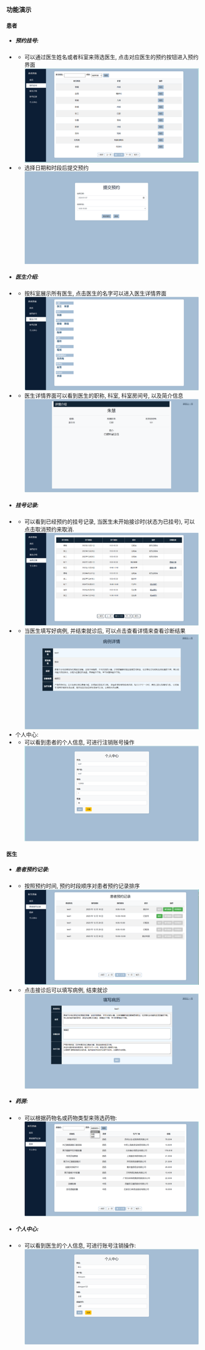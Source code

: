 

### 功能演示  
#### 患者  
* ##### 预约挂号:  
* - 可以通过医生姓名或者科室来筛选医生, 点击对应医生的预约按钮进入预约界面  
![](img/patient/patient_register.jpg)  
* - 选择日期和时段后提交预约  
![](img/patient/patient_appoint.jpg)  
* ##### 医生介绍:  
* - 按科室展示所有医生, 点击医生的名字可以进入医生详情界面  
![](img/patient/patient_personnel.jpg)  
* - 医生详情界面可以看到医生的职称, 科室, 科室房间号, 以及简介信息  
![](img/patient/patient_profile.jpg)  
* ##### 挂号记录:
* - 可以看到已经预约的挂号记录, 当医生未开始接诊时(状态为已挂号), 可以点击取消预约来取消.  
![](img/patient/patient_registration.jpg)  
* - 当医生填写好病例, 并结束就诊后, 可以点击查看详情来查看诊断结果  
![](img/patient/patient_medicalrecord.jpg)  
* 个人中心:  
* - 可以看到患者的个人信息, 可进行注销账号操作  
![](img/patient/patient_personal.jpg)  


#### 医生  
* ##### 患者预约记录:  
* - 按照预约时间, 预约时段顺序对患者预约记录排序  
![](img/doctor/doctor_registration.jpg)  
* - 点击接诊后可以填写病例, 结束就诊  
![](img/doctor/doctor_medicalrecord.jpg)  
* ##### 药房:  
* - 可以根据药物名或药物类型来筛选药物:  
![](img/doctor/doctor_medicine.jpg)  
* ##### 个人中心:  
* - 可以看到医生的个人信息, 可进行账号注销操作:  
![](img/doctor/doctor_personal.jpg)  


